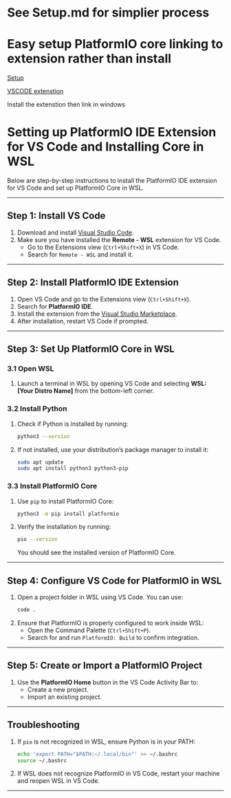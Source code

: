 # See Setup.md for simplier process

# Easy setup PlatformIO core linking to extension rather than install
[Setup](https://docs.platformio.org/en/latest/core/installation/shell-commands.html#unix-and-unix-like)

[VSCODE extenstion](https://platformio.org/install/ide?install=vscode)

Install the extenstion then link in windows 

# Setting up PlatformIO IDE Extension for VS Code and Installing Core in WSL

Below are step-by-step instructions to install the PlatformIO IDE extension for VS Code and set up PlatformIO Core in WSL.

---

## **Step 1: Install VS Code**
1. Download and install [Visual Studio Code](https://code.visualstudio.com/).
2. Make sure you have installed the **Remote - WSL** extension for VS Code.
   - Go to the Extensions view (`Ctrl+Shift+X`) in VS Code.
   - Search for `Remote - WSL` and install it.

---

## **Step 2: Install PlatformIO IDE Extension**
1. Open VS Code and go to the Extensions view (`Ctrl+Shift+X`).
2. Search for **PlatformIO IDE**.
3. Install the extension from the [Visual Studio Marketplace](https://marketplace.visualstudio.com/items?itemName=platformio.platformio-ide).
4. After installation, restart VS Code if prompted.

---

## **Step 3: Set Up PlatformIO Core in WSL**
### 3.1 Open WSL
1. Launch a terminal in WSL by opening VS Code and selecting **WSL: [Your Distro Name]** from the bottom-left corner.

### 3.2 Install Python
1. Check if Python is installed by running:
   ```bash
   python3 --version
   ```
2. If not installed, use your distribution’s package manager to install it:
   ```bash
   sudo apt update
   sudo apt install python3 python3-pip
   ```

### 3.3 Install PlatformIO Core
1. Use `pip` to install PlatformIO Core:
   ```bash
   python3 -m pip install platformio
   ```

2. Verify the installation by running:
   ```bash
   pio --version
   ```
   You should see the installed version of PlatformIO Core.

---

## **Step 4: Configure VS Code for PlatformIO in WSL**
1. Open a project folder in WSL using VS Code. You can use:
   ```bash
   code .
   ```
2. Ensure that PlatformIO is properly configured to work inside WSL:
   - Open the Command Palette (`Ctrl+Shift+P`).
   - Search for and run `PlatformIO: Build` to confirm integration.

---

## **Step 5: Create or Import a PlatformIO Project**
1. Use the **PlatformIO Home** button in the VS Code Activity Bar to:
   - Create a new project.
   - Import an existing project.

---

## **Troubleshooting**
1. If `pio` is not recognized in WSL, ensure Python is in your PATH:
   ```bash
   echo 'export PATH="$PATH:~/.local/bin"' >> ~/.bashrc
   source ~/.bashrc
   ```
2. If WSL does not recognize PlatformIO in VS Code, restart your machine and reopen WSL in VS Code.

---